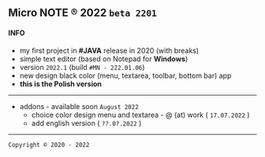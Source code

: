 ## Micro NOTE ® 2022 `beta 2201` ##

#### INFO ####
- my first project in **#JAVA** release in 2020 (with breaks)
- simple text editor (based on Notepad for <b>Windows</b>)
- version `2022.1` (build `#MN - 222.01.06`)
- new design black color (menu, textarea, toolbar, bottom bar) app
- **this is the Polish version**
---
- addons - available soon `August 2022`
  - choice color design menu and textarea - @ (at) work ( `17.07.2022` )
  - add english version ( `??.0?.2022` )
---


```
Copyright © 2020 - 2022
```
